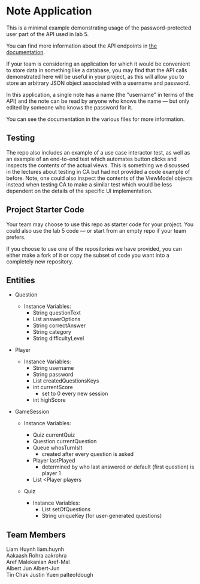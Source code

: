 # Note Application

This is a minimal example demonstrating usage of the
password-protected user part of the API used in lab 5.

You can find more information about the API endpoints in
[the documentation](https://www.postman.com/cloudy-astronaut-813156/csc207-grade-apis-demo/documentation/fg3zkjm/5-password-protected-user).

If your team is considering an application for which it would be convenient to
store data in something like a database, you may find that the API calls demonstrated
here will be useful in your project, as this will allow you to store
an arbitrary JSON object associated with a username and password.

In this application, a single note has a name (the "username" in terms of the API) and the note
can be read by anyone who knows the name — but only edited by someone who
knows the password for it.

You can see the documentation in the various files for more information.

## Testing

The repo also includes an example of a use case interactor test, as well as
an example of an end-to-end test which automates button clicks and inspects
the contents of the actual views. This is something we discussed in the lectures
about testing in CA but had not provided a code example of before. Note, one
could also inspect the contents of the ViewModel objects instead when testing
CA to make a similar test which would be less dependent on the details of the
specific UI implementation.

## Project Starter Code

Your team may choose to use this repo as starter code for your project. You could
also use the lab 5 code — or start from an empty repo if your team prefers.

If you choose to use one of the repositories we have provided, you can either make
a fork of it or copy the subset of code you want into a completely new repository.

## Entities  

  - Question  
    - Instance Variables:    
        - String questionText  
        - List<String> answerOptions  
        - String correctAnswer  
        - String category  
        - String difficultyLevel


  - Player  
    - Instance Variables:  
      - String username  
      - String password  
      - List<String> createdQuestionsKeys  
      - int currentScore  
        - set to 0 every new session  
      - int highScore
  

- GameSession
  - Instance Variables:  
    - Quiz currentQuiz  
    - Question currentQuestion  
    - Queue whosTurnIsIt  
      - created after every question is asked  
    - Player lastPlayed  
      - determined by who last answered or default (first question) is player 1  
    - List <Player  players


  - Quiz  
    - Instance Variables:
      - List<Question> setOfQuestions  
      - String uniqueKey (for user-generated questions)


## Team Members

Liam Huynh liam.huynh  
Aakaash Rohra aakrohra  
Aref Malekanian Aref-Mal  
Albert Jun Albert-Jun  
Tin Chak Justin Yuen palteofdough  
